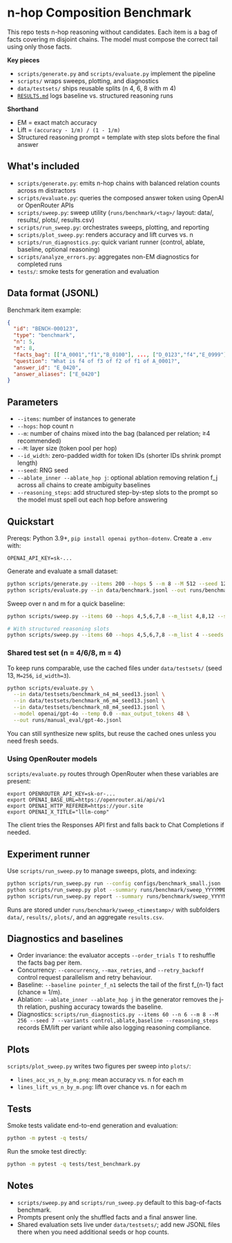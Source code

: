 # n-hop Composition Benchmark

This repo tests n-hop reasoning without candidates. Each item is a bag of facts covering m disjoint chains. The model must compose the correct tail using only those facts.

**Key pieces**
- `scripts/generate.py` and `scripts/evaluate.py` implement the pipeline
- `scripts/` wraps sweeps, plotting, and diagnostics
- `data/testsets/` ships reusable splits (n 4, 6, 8 with m 4)
- [`RESULTS.md`](RESULTS.md) logs baseline vs. structured reasoning runs

**Shorthand**
- EM = exact match accuracy
- Lift = `(accuracy - 1/m) / (1 - 1/m)`
- Structured reasoning prompt = template with step slots before the final answer

## What's included

- `scripts/generate.py`: emits n-hop chains with balanced relation counts across m distractors
- `scripts/evaluate.py`: queries the composed answer token using OpenAI or OpenRouter APIs
- `scripts/sweep.py`: sweep utility (`runs/benchmark/<tag>/` layout: data/, results/, plots/, results.csv)
- `scripts/run_sweep.py`: orchestrates sweeps, plotting, and reporting
- `scripts/plot_sweep.py`: renders accuracy and lift curves vs. n
- `scripts/run_diagnostics.py`: quick variant runner (control, ablate, baseline, optional reasoning)
- `scripts/analyze_errors.py`: aggregates non-EM diagnostics for completed runs
- `tests/`: smoke tests for generation and evaluation

## Data format (JSONL)

Benchmark item example:
```json
{
  "id": "BENCH-000123",
  "type": "benchmark",
  "n": 5,
  "m": 8,
  "facts_bag": [["A_0001","f1","B_0100"], ..., ["D_0123","f4","E_0999"]],
  "question": "What is f4 of f3 of f2 of f1 of A_0001?",
  "answer_id": "E_0420",
  "answer_aliases": ["E_0420"]
}
```

## Parameters

- `--items`: number of instances to generate
- `--hops`: hop count n
- `--m`: number of chains mixed into the bag (balanced per relation; ≥4 recommended)
- `--M`: layer size (token pool per hop)
- `--id_width`: zero-padded width for token IDs (shorter IDs shrink prompt length)
- `--seed`: RNG seed
- `--ablate_inner --ablate_hop j`: optional ablation removing relation f_j across all chains to create ambiguity baselines
- `--reasoning_steps`: add structured step-by-step slots to the prompt so the model must spell out each hop before answering

## Quickstart

Prereqs: Python 3.9+, `pip install openai python-dotenv`. Create a `.env` with:
```
OPENAI_API_KEY=sk-...
```

Generate and evaluate a small dataset:
```bash
python scripts/generate.py --items 200 --hops 5 --m 8 --M 512 --seed 123 --out data/benchmark.jsonl
python scripts/evaluate.py --in data/benchmark.jsonl --out runs/benchmark_run.jsonl --model gpt-4.1-mini --temp 0.0 --max_output_tokens 16 | tee runs/benchmark_run.log
```

Sweep over n and m for a quick baseline:
```bash
python scripts/sweep.py --items 60 --hops 4,5,6,7,8 --m_list 4,8,12 --seeds 7,13

# With structured reasoning slots
python scripts/sweep.py --items 60 --hops 4,5,6,7,8 --m_list 4 --seeds 13,27 --reasoning_steps --max_output_tokens 64
```

### Shared test set (n = 4/6/8, m = 4)

To keep runs comparable, use the cached files under `data/testsets/` (seed 13, `M=256`, `id_width=3`).

```bash
python scripts/evaluate.py \
  --in data/testsets/benchmark_n4_m4_seed13.jsonl \
  --in data/testsets/benchmark_n6_m4_seed13.jsonl \
  --in data/testsets/benchmark_n8_m4_seed13.jsonl \
  --model openai/gpt-4o --temp 0.0 --max_output_tokens 48 \
  --out runs/manual_eval/gpt-4o.jsonl
```

You can still synthesize new splits, but reuse the cached ones unless you need fresh seeds.

### Using OpenRouter models

`scripts/evaluate.py` routes through OpenRouter when these variables are present:

```
export OPENROUTER_API_KEY=sk-or-...
export OPENAI_BASE_URL=https://openrouter.ai/api/v1
export OPENAI_HTTP_REFERER=https://your.site
export OPENAI_X_TITLE="lllm-comp"
```

The client tries the Responses API first and falls back to Chat Completions if needed.

## Experiment runner

Use `scripts/run_sweep.py` to manage sweeps, plots, and indexing:
```bash
python scripts/run_sweep.py run --config configs/benchmark_small.json
python scripts/run_sweep.py plot --summary runs/benchmark/sweep_YYYYMMDD_HHMMSS/results.csv --outdir runs/benchmark/sweep_YYYYMMDD_HHMMSS/plots --label gpt-4.1-mini
python scripts/run_sweep.py report --summary runs/benchmark/sweep_YYYYMMDD_HHMMSS/results.csv
```

Runs are stored under `runs/benchmark/sweep_<timestamp>/` with subfolders `data/`, `results/`, `plots/`, and an aggregate `results.csv`.

## Diagnostics and baselines

- Order invariance: the evaluator accepts `--order_trials T` to reshuffle the facts bag per item.
- Concurrency: `--concurrency`, `--max_retries`, and `--retry_backoff` control request parallelism and retry behaviour.
- Baseline: `--baseline pointer_f_n1` selects the tail of the first f_{n-1} fact (chance ≈ 1/m).
- Ablation: `--ablate_inner --ablate_hop j` in the generator removes the j-th relation, pushing accuracy towards the baseline.
- Diagnostics: `scripts/run_diagnostics.py --items 60 --n 6 --m 8 --M 256 --seed 7 --variants control,ablate,baseline --reasoning_steps` records EM/lift per variant while also logging reasoning compliance.

## Plots

`scripts/plot_sweep.py` writes two figures per sweep into `plots/`:
- `lines_acc_vs_n_by_m.png`: mean accuracy vs. n for each m
- `lines_lift_vs_n_by_m.png`: lift over chance vs. n for each m

## Tests

Smoke tests validate end-to-end generation and evaluation:
```bash
python -m pytest -q tests/
```

Run the smoke test directly:
```bash
python -m pytest -q tests/test_benchmark.py
```

## Notes

- `scripts/sweep.py` and `scripts/run_sweep.py` default to this bag-of-facts benchmark.
- Prompts present only the shuffled facts and a final answer line.
- Shared evaluation sets live under `data/testsets/`; add new JSONL files there when you need additional seeds or hop counts.
